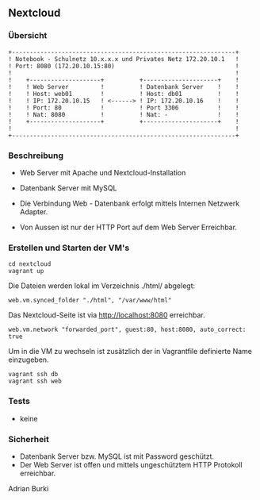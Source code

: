 Nextcloud
----------------------

### Übersicht

    +---------------------------------------------------------------+
    ! Notebook - Schulnetz 10.x.x.x und Privates Netz 172.20.10.1   !                 
    ! Port: 8080 (172.20.10.15:80)                                  !
    !                                                               !
    !    +--------------------+          +---------------------+    !
    !    ! Web Server         !          ! Datenbank Server    !    !       
    !    ! Host: web01        !          ! Host: db01          !    !
    !    ! IP: 172.20.10.15   ! <------> ! IP: 172.20.10.16    !    !
    !    ! Port: 80           !          ! Port 3306           !    !
    !    ! Nat: 8080          !          ! Nat: -              !    !
    !    +--------------------+          +---------------------+    !
    !                                                               !
    +---------------------------------------------------------------+

### Beschreibung

* Web Server mit Apache und Nextcloud-Installation
* Datenbank Server mit MySQL

* Die Verbindung Web - Datenbank erfolgt mittels Internen Netzwerk Adapter.
* Von Aussen ist nur der HTTP Port auf dem Web Server Erreichbar.

### Erstellen und Starten der VM's

    cd nextcloud
    vagrant up

Die Dateien werden lokal im Verzeichnis ./html/ abgelegt:

    web.vm.synced_folder "./html", "/var/www/html"

Das Nextcloud-Seite ist via [http://localhost:8080](http://localhost:8080) erreichbar.

    web.vm.network "forwarded_port", guest:80, host:8080, auto_correct: true

Um in die VM zu wechseln ist zusätzlich der in Vagrantfile definierte Name einzugeben.

	vagrant ssh db
	vagrant ssh web

### Tests

* keine

### Sicherheit

* Datenbank Server bzw. MySQL ist mit Password geschützt.
* Der Web Server ist offen und mittels ungeschütztem HTTP Protokoll erreichbar.



Adrian Burki